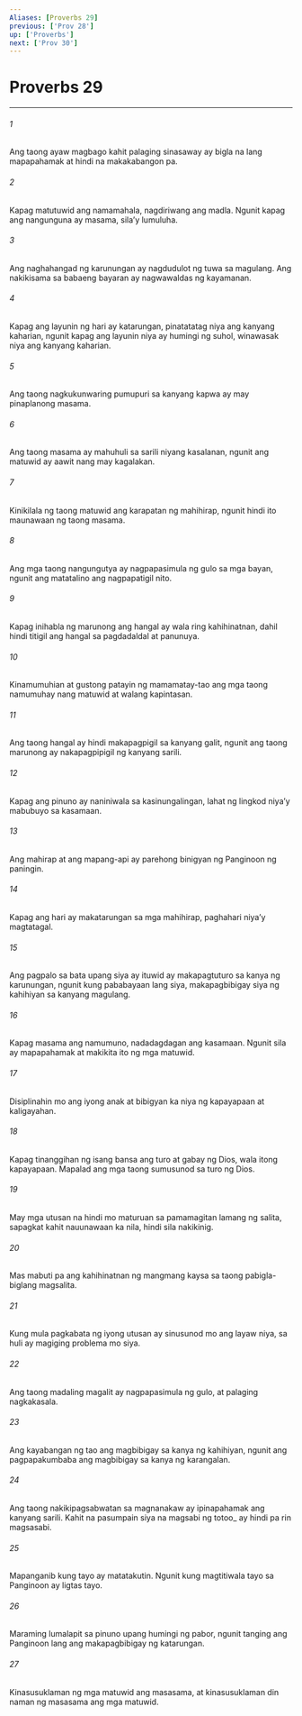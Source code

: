 ```yaml
---
Aliases: [Proverbs 29]
previous: ['Prov 28']
up: ['Proverbs']
next: ['Prov 30']
---
```

# Proverbs 29

***






















###### 1 










Ang taong ayaw magbago kahit palaging sinasaway ay bigla na lang mapapahamak at hindi na makakabangon pa. 





















###### 2 










Kapag matutuwid ang namamahala, nagdiriwang ang madla. Ngunit kapag ang nangunguna ay masama, silaʼy lumuluha. 





















###### 3 










Ang naghahangad ng karunungan ay nagdudulot ng tuwa sa magulang. Ang nakikisama sa babaeng bayaran ay nagwawaldas ng kayamanan. 





















###### 4 










Kapag ang layunin ng hari ay katarungan, pinatatatag niya ang kanyang kaharian, ngunit kapag ang layunin niya ay humingi ng suhol, winawasak niya ang kanyang kaharian. 





















###### 5 










Ang taong nagkukunwaring pumupuri sa kanyang kapwa ay may pinaplanong masama. 





















###### 6 










Ang taong masama ay mahuhuli sa sarili niyang kasalanan, ngunit ang matuwid ay aawit nang may kagalakan. 





















###### 7 










Kinikilala ng taong matuwid ang karapatan ng mahihirap, ngunit hindi ito maunawaan ng taong masama. 





















###### 8 










Ang mga taong nangungutya ay nagpapasimula ng gulo sa mga bayan, ngunit ang matatalino ang nagpapatigil nito. 





















###### 9 










Kapag inihabla ng marunong ang hangal ay wala ring kahihinatnan, dahil hindi titigil ang hangal sa pagdadaldal at panunuya. 





















###### 10 










Kinamumuhian at gustong patayin ng mamamatay-tao ang mga taong namumuhay nang matuwid at walang kapintasan. 





















###### 11 










Ang taong hangal ay hindi makapagpigil sa kanyang galit, ngunit ang taong marunong ay nakapagpipigil ng kanyang sarili. 





















###### 12 










Kapag ang pinuno ay naniniwala sa kasinungalingan, lahat ng lingkod niyaʼy mabubuyo sa kasamaan. 





















###### 13 










Ang mahirap at ang mapang-api ay parehong binigyan ng Panginoon ng paningin. 





















###### 14 










Kapag ang hari ay makatarungan sa mga mahihirap, paghahari niyaʼy magtatagal. 





















###### 15 










Ang pagpalo sa bata upang siya ay ituwid ay makapagtuturo sa kanya ng karunungan, ngunit kung pababayaan lang siya, makapagbibigay siya ng kahihiyan sa kanyang magulang. 





















###### 16 










Kapag masama ang namumuno, nadadagdagan ang kasamaan. Ngunit sila ay mapapahamak at makikita ito ng mga matuwid. 





















###### 17 










Disiplinahin mo ang iyong anak at bibigyan ka niya ng kapayapaan at kaligayahan. 





















###### 18 










Kapag tinanggihan ng isang bansa ang turo at gabay ng Dios, wala itong kapayapaan. Mapalad ang mga taong sumusunod sa turo ng Dios. 





















###### 19 










May mga utusan na hindi mo maturuan sa pamamagitan lamang ng salita, sapagkat kahit nauunawaan ka nila, hindi sila nakikinig. 





















###### 20 










Mas mabuti pa ang kahihinatnan ng mangmang kaysa sa taong pabigla-biglang magsalita. 





















###### 21 










Kung mula pagkabata ng iyong utusan ay sinusunod mo ang layaw niya, sa huli ay magiging problema mo siya. 





















###### 22 










Ang taong madaling magalit ay nagpapasimula ng gulo, at palaging nagkakasala. 





















###### 23 










Ang kayabangan ng tao ang magbibigay sa kanya ng kahihiyan, ngunit ang pagpapakumbaba ang magbibigay sa kanya ng karangalan. 





















###### 24 










Ang taong nakikipagsabwatan sa magnanakaw ay ipinapahamak ang kanyang sarili. Kahit na pasumpain siya na magsabi ng totoo_ ay hindi pa rin magsasabi. 





















###### 25 










Mapanganib kung tayo ay matatakutin. Ngunit kung magtitiwala tayo sa Panginoon ay ligtas tayo. 





















###### 26 










Maraming lumalapit sa pinuno upang humingi ng pabor, ngunit tanging ang Panginoon lang ang makapagbibigay ng katarungan. 





















###### 27 










Kinasusuklaman ng mga matuwid ang masasama, at kinasusuklaman din naman ng masasama ang mga matuwid.
